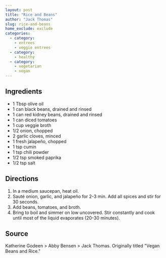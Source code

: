 ```yaml
---
layout: post
title: "Rice and Beans"
author: "Jack Thomas"
slug: rice-and-beans
home_exclude: exclude
categories:
  - category:
    - entrees
    - veggie entrees
  - category:
    - healthy
  - category:
    - vegetarian
    - vegan
---
```


## Ingredients

- 1 Tbsp olive oil
- 1 can black beans, drained and rinsed
- 1 can red kidney beans, drained and rinsed
- 1 can diced tomatoes
- 1 cup veggie broth
- 1/2 onion, chopped
- 2 garlic cloves, minced
- 1 fresh jalapeño, chopped
- 1 tsp cumin
- 1 tsp chili powder
- 1/2 tsp smoked paprika
- 1/2 tsp salt

## Directions

1. In a medium saucepan, heat oil.
2. Sauté onion, garlic, and jalapeño for 2-3 min. Add all spices and stir for 30 seconds.
3. Add beans, tomatoes, and broth.
4. Bring to boil and simmer on low uncovered. Stir constantly and cook until most of the liquid evaporates (20-30 minutes).

## Source

Katherine Godeen > Abby Bensen > Jack Thomas. Originally titled "Vegan Beans and Rice."
